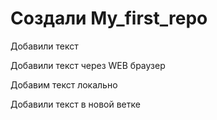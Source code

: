 ﻿# Создали My_first_repo

Добавили текст

Добавили текст через WEB браузер

Добавим текст локально

Добавили текст в новой ветке
